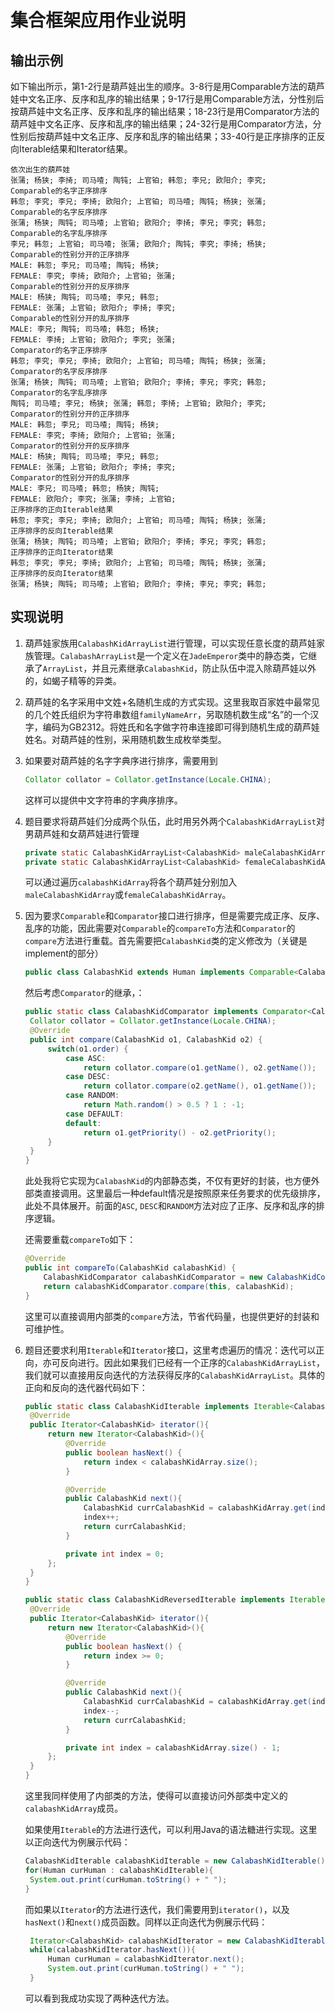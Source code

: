 # 集合框架应用作业说明

## 输出示例

如下输出所示，第1-2行是葫芦娃出生的顺序。3-8行是用Comparable方法的葫芦娃中文名正序、反序和乱序的输出结果；9-17行是用Comparable方法，分性别后按葫芦娃中文名正序、反序和乱序的输出结果；18-23行是用Comparator方法的葫芦娃中文名正序、反序和乱序的输出结果；24-32行是用Comparator方法，分性别后按葫芦娃中文名正序、反序和乱序的输出结果；33-40行是正序排序的正反向Iterable结果和Iterator结果。

```shell
依次出生的葫芦娃
张蒲; 杨狭; 李掎; 司马喳; 陶钝; 上官铂; 韩忽; 李兄; 欧阳介; 李究; 
Comparable的名字正序排序
韩忽; 李究; 李兄; 李掎; 欧阳介; 上官铂; 司马喳; 陶钝; 杨狭; 张蒲; 
Comparable的名字反序排序
张蒲; 杨狭; 陶钝; 司马喳; 上官铂; 欧阳介; 李掎; 李兄; 李究; 韩忽; 
Comparable的名字乱序排序
李兄; 韩忽; 上官铂; 司马喳; 张蒲; 欧阳介; 陶钝; 李究; 李掎; 杨狭; 
Comparable的性别分开的正序排序
MALE: 韩忽; 李兄; 司马喳; 陶钝; 杨狭; 
FEMALE: 李究; 李掎; 欧阳介; 上官铂; 张蒲; 
Comparable的性别分开的反序排序
MALE: 杨狭; 陶钝; 司马喳; 李兄; 韩忽; 
FEMALE: 张蒲; 上官铂; 欧阳介; 李掎; 李究; 
Comparable的性别分开的乱序排序
MALE: 李兄; 陶钝; 司马喳; 韩忽; 杨狭; 
FEMALE: 李掎; 上官铂; 欧阳介; 李究; 张蒲; 
Comparator的名字正序排序
韩忽; 李究; 李兄; 李掎; 欧阳介; 上官铂; 司马喳; 陶钝; 杨狭; 张蒲; 
Comparator的名字反序排序
张蒲; 杨狭; 陶钝; 司马喳; 上官铂; 欧阳介; 李掎; 李兄; 李究; 韩忽; 
Comparator的名字乱序排序
陶钝; 司马喳; 李兄; 杨狭; 张蒲; 韩忽; 李掎; 上官铂; 欧阳介; 李究; 
Comparator的性别分开的正序排序
MALE: 韩忽; 李兄; 司马喳; 陶钝; 杨狭; 
FEMALE: 李究; 李掎; 欧阳介; 上官铂; 张蒲; 
Comparator的性别分开的反序排序
MALE: 杨狭; 陶钝; 司马喳; 李兄; 韩忽; 
FEMALE: 张蒲; 上官铂; 欧阳介; 李掎; 李究; 
Comparator的性别分开的乱序排序
MALE: 李兄; 司马喳; 韩忽; 杨狭; 陶钝; 
FEMALE: 欧阳介; 李究; 张蒲; 李掎; 上官铂; 
正序排序的正向Iterable结果
韩忽; 李究; 李兄; 李掎; 欧阳介; 上官铂; 司马喳; 陶钝; 杨狭; 张蒲; 
正序排序的反向Iterable结果
张蒲; 杨狭; 陶钝; 司马喳; 上官铂; 欧阳介; 李掎; 李兄; 李究; 韩忽; 
正序排序的正向Iterator结果
韩忽; 李究; 李兄; 李掎; 欧阳介; 上官铂; 司马喳; 陶钝; 杨狭; 张蒲; 
正序排序的反向Iterator结果
张蒲; 杨狭; 陶钝; 司马喳; 上官铂; 欧阳介; 李掎; 李兄; 李究; 韩忽; 
```

## 实现说明

1. 葫芦娃家族用`CalabashKidArrayList`进行管理，可以实现任意长度的葫芦娃家族管理。`CalabashArrayList`是一个定义在`JadeEmperor`类中的静态类，它继承了`ArrayList`，并且元素继承`CalabashKid`，防止队伍中混入除葫芦娃以外的，如蝎子精等的异类。

2. 葫芦娃的名字采用中文姓+名随机生成的方式实现。这里我取百家姓中最常见的几个姓氏组织为字符串数组`familyNameArr`，另取随机数生成“名”的一个汉字，编码为GB2312。将姓氏和名字做字符串连接即可得到随机生成的葫芦娃姓名。对葫芦娃的性别，采用随机数生成枚举类型。

3. 如果要对葫芦娃的名字字典序进行排序，需要用到

   ```java
   Collator collator = Collator.getInstance(Locale.CHINA);
   ```

   这样可以提供中文字符串的字典序排序。

4. 题目要求将葫芦娃们分成两个队伍，此时用另外两个`CalabashKidArrayList`对男葫芦娃和女葫芦娃进行管理

   ```java
   private static CalabashKidArrayList<CalabashKid> maleCalabashKidArray;
   private static CalabashKidArrayList<CalabashKid> femaleCalabashKidArray;
   ```

   可以通过遍历`calabashKidArray`将各个葫芦娃分别加入`maleCalabashKidArray`或`femaleCalabashKidArray`。

5. 因为要求`Comparable`和`Comparator`接口进行排序，但是需要完成正序、反序、乱序的功能，因此需要对`Comparable`的`compareTo`方法和`Comparator`的`compare`方法进行重载。首先需要把`CalabashKid`类的定义修改为（关键是implement的部分）

   ```java
   public class CalabashKid extends Human implements Comparable<CalabashKid>
   ```

   然后考虑`Comparator`的继承，：

   ```java
   public static class CalabashKidComparator implements Comparator<CalabashKid>{
   	Collator collator = Collator.getInstance(Locale.CHINA);
   	@Override
   	public int compare(CalabashKid o1, CalabashKid o2) {
   		switch(o1.order) {
   			case ASC:
   				return collator.compare(o1.getName(), o2.getName());
   			case DESC:
   				return collator.compare(o2.getName(), o1.getName());
   			case RANDOM:
   				return Math.random() > 0.5 ? 1 : -1;
   			case DEFAULT:
   			default:
   				return o1.getPriority() - o2.getPriority();
   		}
   	}
   }
   ```

   此处我将它实现为`CalabashKid`的内部静态类，不仅有更好的封装，也方便外部类直接调用。这里最后一种default情况是按照原来任务要求的优先级排序，此处不具体展开。前面的`ASC`, `DESC`和`RANDOM`方法对应了正序、反序和乱序的排序逻辑。

   还需要重载`compareTo`如下：

   ```java
   @Override
   public int compareTo(CalabashKid calabashKid) {
       CalabashKidComparator calabashKidComparator = new CalabashKidComparator();
       return calabashKidComparator.compare(this, calabashKid);
   }
   ```

   这里可以直接调用内部类的`compare`方法，节省代码量，也提供更好的封装和可维护性。

6. 题目还要求利用`Iterable`和`Iterator`接口，这里考虑遍历的情况：迭代可以正向，亦可反向进行。因此如果我们已经有一个正序的`CalabashKidArrayList`，我们就可以直接用反向迭代的方法获得反序的`CalabashKidArrayList`。具体的正向和反向的迭代器代码如下：

   ```java
   public static class CalabashKidIterable implements Iterable<CalabashKid>{
   	@Override
   	public Iterator<CalabashKid> iterator(){
   		return new Iterator<CalabashKid>(){
           	@Override
   			public boolean hasNext() {
   				return index < calabashKidArray.size();
   			}
   
   			@Override
   			public CalabashKid next(){
   				CalabashKid currCalabashKid = calabashKidArray.get(index);
   				index++;
   				return currCalabashKid;
   			}
   
   			private int index = 0;
   		};
   	}
   }
   
   public static class CalabashKidReversedIterable implements Iterable<CalabashKid>{
   	@Override
   	public Iterator<CalabashKid> iterator(){
   		return new Iterator<CalabashKid>(){
   			@Override
   			public boolean hasNext() {
   				return index >= 0;
   			}
   
   			@Override
   			public CalabashKid next(){
   				CalabashKid currCalabashKid = calabashKidArray.get(index);
   				index--;
   				return currCalabashKid;
   			}
   
   			private int index = calabashKidArray.size() - 1;
   		};
   	}
   }
   
   ```
   
   这里我同样使用了内部类的方法，使得可以直接访问外部类中定义的`calabashKidArray`成员。
   
   如果使用`Iterable`的方法进行迭代，可以利用Java的语法糖进行实现。这里以正向迭代为例展示代码：
   
   ```java
   CalabashKidIterable calabashKidIterable = new CalabashKidIterable();
   for(Human curHuman : calabashKidIterable){
   	System.out.print(curHuman.toString() + " ");
   }
   ```
   
   而如果以`Iterator`的方法进行迭代，我们需要用到`iterator()`，以及`hasNext()`和`next()`成员函数。同样以正向迭代为例展示代码：
   
   ```java
    Iterator<CalabashKid> calabashKidIterator = new CalabashKidIterable().iterator();
    while(calabashKidIterator.hasNext()){
    	Human curHuman = calabashKidIterator.next();
    	System.out.print(curHuman.toString() + " ");
    }
   ```
   
   可以看到我成功实现了两种迭代方法。

